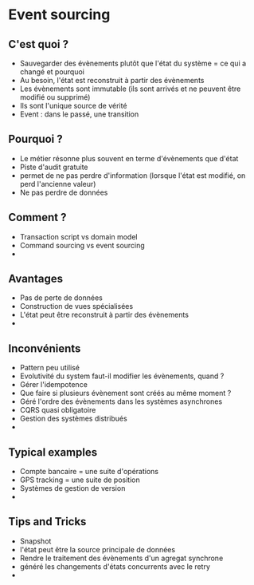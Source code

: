 # Event sourcing

## C'est quoi ?
- Sauvegarder des évènements plutôt que l'état du système = ce qui a changé et pourquoi 
- Au besoin, l'état est reconstruit à partir des évènements
- Les évènements sont immutable (ils sont arrivés et ne peuvent être modifié ou supprimé)
- Ils sont l'unique source de vérité
- Event : dans le passé, une transition

## Pourquoi ?

- Le métier résonne plus souvent en terme d'évènements que d'état
- Piste d'audit gratuite
- permet de ne pas perdre d'information (lorsque l'état est modifié, on perd l'ancienne valeur)
- Ne pas perdre de données

## Comment ?
- Transaction script vs domain model
- Command sourcing vs event sourcing
- 

## Avantages
- Pas de perte de données
- Construction de vues spécialisées
- L'état peut être reconstruit à partir des évènements
- 

## Inconvénients
- Pattern peu utilisé
- Evolutivité du system faut-il modifier les évènements, quand ?
- Gérer l'idempotence
- Que faire si plusieurs évènement sont créés au même moment ?
- Géré l'ordre des évènements dans les systèmes asynchrones
- CQRS quasi obligatoire
- Gestion des systèmes distribués
- 

## Typical examples
- Compte bancaire = une suite d'opérations
- GPS tracking = une suite de position
- Systèmes de gestion de version
- 

## Tips and Tricks
- Snapshot
- l'état peut être la source principale de données
- Rendre le traitement des évènements d'un agregat synchrone
- généré les changements d'états concurrents avec le retry
- 
